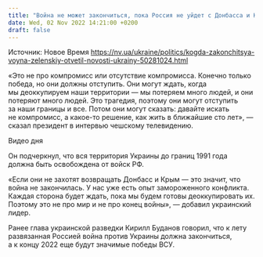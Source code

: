 ```yaml
---
title: "Война не может закончиться, пока Россия не уйдет с Донбасса и Крыма — Зеленский"
date: Wed, 02 Nov 2022 14:21:00 +0200
draft: false
---
```

Источник: Новое Время https://nv.ua/ukraine/politics/kogda-zakonchitsya-voyna-zelenskiy-otvetil-novosti-ukrainy-50281024.html


 «Это не про компромисс или отсутствие компромисса. Конечно только победа, но они должны отступить. Они могут ждать, когда мы деоккупируем наши территории — мы потеряем много людей, и они потеряют много людей. Это трагедия, поэтому они могут отступить за наши границы и все. Потом они могут сказать: давайте искать не компромисс, а какое-то решение, как жить в ближайшие сто лет», — сказал президент в интервью чешскому телевидению.

 Видео дня   

Он подчеркнул, что вся территория Украины до границ 1991 года должна быть освобождена от войск РФ. 

«Если они не захотят возвращать Донбасс и Крым — это значит, что война не закончилась. У нас уже есть опыт замороженного конфликта. Каждая сторона будет ждать, пока мы будем готовы деоккупировать их. Поэтому это не про мир и не про конец войны», — добавил украинский лидер.

Ранее глава украинской разведки Кирилл Буданов говорил, что к лету развязанная Россией война против Украины должна закончиться, а к концу 2022 еще будут значимые победы ВСУ.
